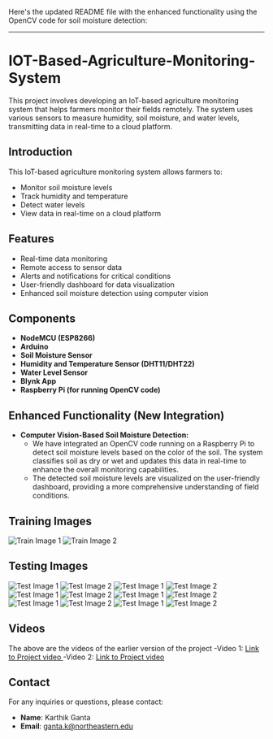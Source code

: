 Here's the updated README file with the enhanced functionality using the OpenCV code for soil moisture detection:

---

# IOT-Based-Agriculture-Monitoring-System

This project involves developing an IoT-based agriculture monitoring system that helps farmers monitor their fields remotely. The system uses various sensors to measure humidity, soil moisture, and water levels, transmitting data in real-time to a cloud platform.

## Introduction
This IoT-based agriculture monitoring system allows farmers to:
- Monitor soil moisture levels
- Track humidity and temperature
- Detect water levels
- View data in real-time on a cloud platform

## Features
- Real-time data monitoring
- Remote access to sensor data
- Alerts and notifications for critical conditions
- User-friendly dashboard for data visualization
-  Enhanced soil moisture detection using computer vision

## Components
- **NodeMCU (ESP8266)**
- **Arduino**
- **Soil Moisture Sensor**
- **Humidity and Temperature Sensor (DHT11/DHT22)**
- **Water Level Sensor**
- **Blynk App**
- **Raspberry Pi (for running OpenCV code)**

## Enhanced Functionality (New Integration)
- **Computer Vision-Based Soil Moisture Detection:** 
  - We have integrated an OpenCV code running on a Raspberry Pi to detect soil moisture levels based on the color of the soil. The system classifies soil as dry or wet and updates this data in real-time to enhance the overall monitoring capabilities.
  - The detected soil moisture levels are visualized on the user-friendly dashboard, providing a more comprehensive understanding of field conditions.
## Training Images
![Train Image 1](https://drive.google.com/uc?id=1mSnT48SSiJFtpZJ6Tn69GGLHYghpDIn1)
![Train Image 2](https://drive.google.com/uc?id=1mSnT48SSiJFtpZJ6Tn69GGLHYghpDIn1)

## Testing Images
![Test Image 1](https://drive.google.com/uc?id=1GTwGeOAivOTsde_4tHqpqj8A7si4-3t6) ![Test Image 2](https://drive.google.com/uc?id=1mSnT48SSiJFtpZJ6Tn69GGLHYghpDIn1)
![Test Image 1](https://drive.google.com/uc?id=1_iHUMszm0doyuQ5rGuAG8nvS_irnCu04) ![Test Image 2](https://drive.google.com/uc?id=1mSnT48SSiJFtpZJ6Tn69GGLHYghpDIn1)
![Test Image 1](https://drive.google.com/uc?id=1h-fvP7voM3HqUKbLOzPBejQk23cVu-gO) ![Test Image 2](https://drive.google.com/uc?id=1mSnT48SSiJFtpZJ6Tn69GGLHYghpDIn1)
![Test Image 1](https://drive.google.com/uc?id=1jN8djieeAfJhX0-Oh88ljD6v-SRrg6rL) ![Test Image 2](https://drive.google.com/uc?id=1mSnT48SSiJFtpZJ6Tn69GGLHYghpDIn1)
![Test Image 1](https://drive.google.com/uc?id=1GTwGeOAivOTsde_4tHqpqj8A7si4-3t6) ![Test Image 2](https://drive.google.com/uc?id=1mSnT48SSiJFtpZJ6Tn69GGLHYghpDIn1)
![Test Image 1](https://drive.google.com/uc?id=1vrJfoubLu5Gmv0Ogu2Ky1Skiwd78I5Jp) ![Test Image 2](https://drive.google.com/uc?id=1mSnT48SSiJFtpZJ6Tn69GGLHYghpDIn1)

## Videos
The above are the videos of the earlier version of the project 
-Video 1: [Link to Project video ](https://drive.google.com/file/d/1CVZsW762TvaDzSrxwjRH8RlJ71gbA3Ju/view?usp=sharing) 
-Video 2: [Link to Project video ](https://drive.google.com/file/d/1NYSDULTSE9z-CgZLZ-26u0jvAZYNbWqh/view?usp=sharing) 


## Contact
For any inquiries or questions, please contact:
- **Name**: Karthik Ganta
- **Email**: ganta.k@northeastern.edu
